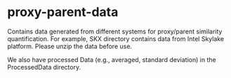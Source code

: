 # proxy-parent-data
Contains data generated from different systems for proxy/parent similarity quantification. For example, SKX directory contains data from Intel Skylake platform. Please unzip the data before use.
  
We also have processed Data (e.g., averaged, standard deviation) in the ProcessedData directory.

